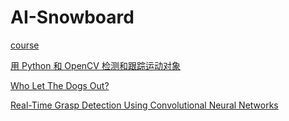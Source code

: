 # AI-Snowboard

[course](https://www.pyimagesearch.com/pyimagesearch-gurus/)

[用 Python 和 OpenCV 检测和跟踪运动对象](https://noahzhy.github.io/2018/02/02/%E7%94%A8-Python-%E5%92%8C-OpenCV-%E6%A3%80%E6%B5%8B%E5%92%8C%E8%B7%9F%E8%B8%AA%E8%BF%90%E5%8A%A8%E5%AF%B9%E8%B1%A1/)

[Who Let The Dogs Out?](https://github.com/ChaoRanHuang97/AI_Sports-Snowboard-/blob/master/Who%20Let%20The%20Dogs%20Out%3F.pdf)

[Real-Time Grasp Detection Using Convolutional Neural Networks](https://pjreddie.com/media/files/papers/grasp_detection_1.pdf)
